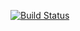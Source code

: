 [![Build Status](https://travis-ci.org/bartem1us/lab05.svg?branch=main)](https://travis-ci.org/bartem1us/lab05)
